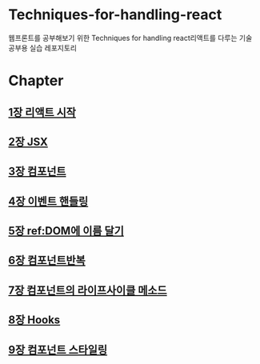 # Techniques-for-handling-react
 웹프론트를 공부해보기 위한 Techniques for handling react리액트를 다루는 기술 공부용 실습 레포지토리 



# Chapter



## [1장 리액트 시작](https://github.com/saechimdaeki/Techniques-for-handling-react/tree/main/chap01)

## [2장 JSX](https://github.com/saechimdaeki/Techniques-for-handling-react/tree/main/chap02)

## [3장 컴포넌트](https://github.com/saechimdaeki/Techniques-for-handling-react/tree/main/chap03)

## [4장 이벤트 핸들링](https://github.com/saechimdaeki/Techniques-for-handling-react/tree/main/chap04)

## [5장 ref:DOM에 이름 달기](https://github.com/saechimdaeki/Techniques-for-handling-react/tree/main/chap05)

## [6장 컴포넌트반복](https://github.com/saechimdaeki/Techniques-for-handling-react/tree/main/chap06)

## [7장 컴포넌트의 라이프사이클 메소드](https://github.com/saechimdaeki/Techniques-for-handling-react/tree/main/chap07)

## [8장 Hooks](https://github.com/saechimdaeki/Techniques-for-handling-react/tree/main/chap08)

## [9장 컴포넌트 스타일링](https://github.com/saechimdaeki/Techniques-for-handling-react/tree/main/chap09)

